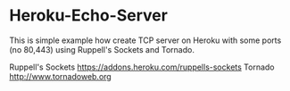 # Heroku-Echo-Server
This is simple example how create TCP server on Heroku with some ports (no 80,443) using Ruppell's Sockets and Tornado.

Ruppell's Sockets https://addons.heroku.com/ruppells-sockets
Tornado http://www.tornadoweb.org
